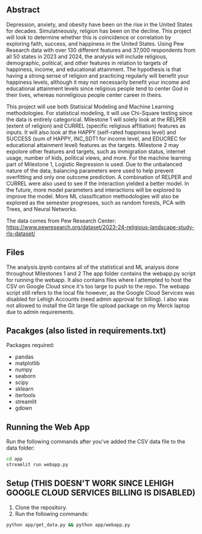## Abstract

Depression, anxiety, and obesity have been on the rise in the United States for decades. Simulatneously, religion has been on the decline. This project will look to determine whether this is coincidence or correlation by exploring faith, success, and happiness in the United States. Using Pew Research data with over 130 different features and 37,000 respondents from all 50 states in 2023 and 2024, the analysis will include religious, demographic, political, and other features in relation to targets of happiness, income, and educational attainment. The hypothesis is that having a strong sense of religion and practicing regularly will benefit your happiness levels, although it may not necessarily benefit your income and educational attainment levels since religious people tend to center God in their lives, whereas nonreligious people center career in theirs.

This project will use both Statisical Modeling and Machine Learning methodologies. For statistical modeling, it will use Chi-Square testing since the data is entirely categorical. Milestone 1 will solely look at the RELPER (extent of religion) and CURREL (specific religious affiliation) features as inputs. It will also look at the HAPPY (self-rated happiness level) and SUCCESS (sum of HAPPY, INC_SDT1 for income level, and EDUCREC for educational attainment level) features as the targets. Milestone 2 may expolore other features and targets, such as immigration status, internet usage, number of kids, political views, and more. For the machine learning part of Milestone 1, Logistic Regression is used. Due to the unbalanced nature of the data, balancing parameters were used to help prevent overfitting and only one outcome prediction. A combination of RELPER and CURREL were also used to see if the interaction yielded a better model. In the future, more model parameters and interactions will be explored to improve the model. More ML classification methodologies will also be explored as the semester progresses, such as random forests, PCA with Trees, and Neural Networks.

The data comes from Pew Research Center: https://www.pewresearch.org/dataset/2023-24-religious-landscape-study-rls-dataset/


## Files
The analysis.ipynb contains all of the statistical and ML analysis done throughout Milestones 1 and 2
The app folder contains the webapp.py script for running the webapp. It also contains files where I attempted to
host the CSV on Google Cloud since it's too large to push to the repo. The webapp script still refers to the local
file however, as the Google Cloud Services was disabled for Lehigh Accounts (need admin approval for billing).
I also was not allowed to install the Git large file upload package on my Merck laptop due to admin requirements.


## Pacakges (also listed in requirements.txt)

Packages required:
- pandas
- matplotlib
- numpy
- seaborn
- scipy
- sklearn
- itertools
- streamlit
- gdown

## Running the Web App

Run the following commands after you've added the CSV data file to the data folder:

```bash
cd app
streamlit run webapp.py
```


## Setup (THIS DOESN'T WORK SINCE LEHIGH GOOGLE CLOUD SERVICES BILLING IS DISABLED)

1. Clone the repository.
2. Run the following commands:

```bash
python app/get_data.py && python app/webapp.py
```
